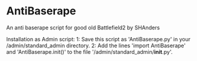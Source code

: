 # AntiBaserape
An anti baserape script for good old Battlefield2 by SHAnders


Installation as Admin script:
1: Save this script as 'AntiBaserape.py' in your <bf2>/admin/standard_admin directory.
2: Add the lines 'import AntiBaserape' and 'AntiBaserape.init()' to the file '<bf2>/admin/standard_admin/__init__.py'.